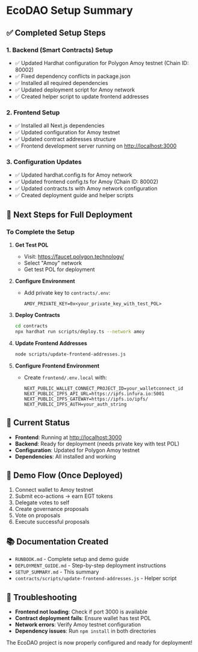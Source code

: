 # EcoDAO Setup Summary

## ✅ Completed Setup Steps

### 1. Backend (Smart Contracts) Setup

- ✅ Updated Hardhat configuration for Polygon Amoy testnet (Chain ID: 80002)
- ✅ Fixed dependency conflicts in package.json
- ✅ Installed all required dependencies
- ✅ Updated deployment script for Amoy network
- ✅ Created helper script to update frontend addresses

### 2. Frontend Setup

- ✅ Installed all Next.js dependencies
- ✅ Updated configuration for Amoy testnet
- ✅ Updated contract addresses structure
- ✅ Frontend development server running on <http://localhost:3000>

### 3. Configuration Updates

- ✅ Updated hardhat.config.ts for Amoy network
- ✅ Updated frontend config.ts for Amoy (Chain ID: 80002)
- ✅ Updated contracts.ts with Amoy network configuration
- ✅ Created deployment guide and helper scripts

## 🚀 Next Steps for Full Deployment

### To Complete the Setup

1. **Get Test POL**
   - Visit: <https://faucet.polygon.technology/>
   - Select "Amoy" network
   - Get test POL for deployment

2. **Configure Environment**
   - Add private key to `contracts/.env`:

     ```
     AMOY_PRIVATE_KEY=0x<your_private_key_with_test_POL>
     ```

3. **Deploy Contracts**

   ```bash
   cd contracts
   npx hardhat run scripts/deploy.ts --network amoy
   ```

4. **Update Frontend Addresses**

   ```bash
   node scripts/update-frontend-addresses.js
   ```

5. **Configure Frontend Environment**
   - Create `frontend/.env.local` with:

     ```
     NEXT_PUBLIC_WALLET_CONNECT_PROJECT_ID=your_walletconnect_id
     NEXT_PUBLIC_IPFS_API_URL=https://ipfs.infura.io:5001
     NEXT_PUBLIC_IPFS_GATEWAY=https://ipfs.io/ipfs/
     NEXT_PUBLIC_IPFS_AUTH=your_auth_string
     ```

## 📱 Current Status

- **Frontend**: Running at <http://localhost:3000>
- **Backend**: Ready for deployment (needs private key with test POL)
- **Configuration**: Updated for Polygon Amoy testnet
- **Dependencies**: All installed and working

## 🎯 Demo Flow (Once Deployed)

1. Connect wallet to Amoy testnet
2. Submit eco-actions → earn EGT tokens
3. Delegate votes to self
4. Create governance proposals
5. Vote on proposals
6. Execute successful proposals

## 📚 Documentation Created

- `RUNBOOK.md` - Complete setup and demo guide
- `DEPLOYMENT_GUIDE.md` - Step-by-step deployment instructions
- `SETUP_SUMMARY.md` - This summary
- `contracts/scripts/update-frontend-addresses.js` - Helper script

## 🔧 Troubleshooting

- **Frontend not loading**: Check if port 3000 is available
- **Contract deployment fails**: Ensure wallet has test POL
- **Network errors**: Verify Amoy testnet configuration
- **Dependency issues**: Run `npm install` in both directories

The EcoDAO project is now properly configured and ready for deployment!
